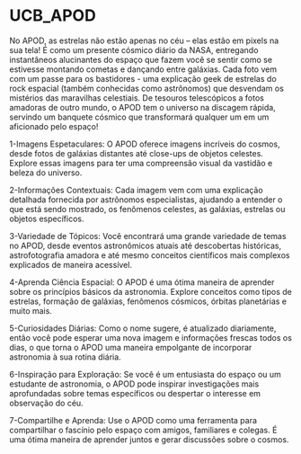 # UCB_APOD
No APOD, as estrelas não estão apenas no céu – elas estão em pixels na sua tela! É como um presente cósmico diário da NASA, entregando instantâneos alucinantes do espaço que fazem você se sentir como se estivesse montando cometas e dançando entre galáxias. Cada foto vem com um passe para os bastidores - uma explicação geek de estrelas do rock espacial (também conhecidas como astrônomos) que desvendam os mistérios das maravilhas celestiais. De tesouros telescópicos a fotos amadoras de outro mundo, o APOD tem o universo na discagem rápida, servindo um banquete cósmico que transformará qualquer um em um aficionado pelo espaço!

1-Imagens Espetaculares: O APOD oferece imagens incríveis do cosmos, desde fotos de galáxias distantes até close-ups de objetos celestes. Explore essas imagens para ter uma compreensão visual da vastidão e beleza do universo.

2-Informações Contextuais: Cada imagem vem com uma explicação detalhada fornecida por astrônomos especialistas, ajudando a entender o que está sendo mostrado, os fenômenos celestes, as galáxias, estrelas ou objetos específicos.

3-Variedade de Tópicos: Você encontrará uma grande variedade de temas no APOD, desde eventos astronômicos atuais até descobertas históricas, astrofotografia amadora e até mesmo conceitos científicos mais complexos explicados de maneira acessível.

4-Aprenda Ciência Espacial: O APOD é uma ótima maneira de aprender sobre os princípios básicos da astronomia. Explore conceitos como tipos de estrelas, formação de galáxias, fenômenos cósmicos, órbitas planetárias e muito mais.

5-Curiosidades Diárias: Como o nome sugere, é atualizado diariamente, então você pode esperar uma nova imagem e informações frescas todos os dias, o que torna o APOD uma maneira empolgante de incorporar astronomia à sua rotina diária.

6-Inspiração para Exploração: Se você é um entusiasta do espaço ou um estudante de astronomia, o APOD pode inspirar investigações mais aprofundadas sobre temas específicos ou despertar o interesse em observação do céu.

7-Compartilhe e Aprenda: Use o APOD como uma ferramenta para compartilhar o fascínio pelo espaço com amigos, familiares e colegas. É uma ótima maneira de aprender juntos e gerar discussões sobre o cosmos.
